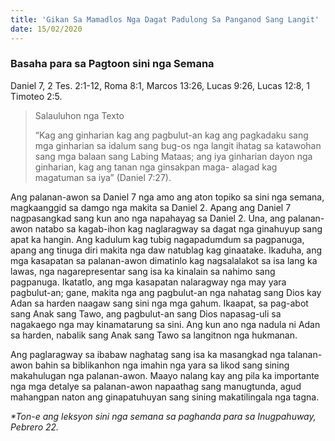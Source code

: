 ```yaml
---
title: 'Gikan Sa Mamadlos Nga Dagat Padulong Sa Panganod Sang Langit'
date: 15/02/2020
---
```


### Basaha para sa Pagtoon sini nga Semana
Daniel 7,  2 Tes. 2:1-12, Roma 8:1, Marcos 13:26, Lucas 9:26,  Lucas 12:8,  1 Timoteo 2:5.

> <p>Salauluhon nga Texto</p>
> “Kag ang ginharian kag ang pagbulut-an  kag ang pagkadaku 	sang mga ginharian sa idalum sang bug-os nga langit ihatag sa katawohan sang mga 	balaan sang Labing Mataas; ang iya ginharian dayon nga ginharian, kag ang tanan 	nga ginsakpan maga- alagad kag magatuman sa iya” (Daniel 7:27).

Ang palanan-awon sa Daniel 7 nga amo ang aton topiko sa sini nga semana, magkaanggid sa damgo nga makita sa Daniel 2.  Apang ang Daniel 7 nagpasangkad sang kun ano nga napahayag sa Daniel 2.  Una, ang palanan-awon natabo sa kagab-ihon kag naglaragway sa dagat nga ginahuyup sang apat ka hangin.  Ang kadulum kag tubig nagapadumdum sa pagpanuga, apang ang tinuga diri makita nga daw natublag kag ginaatake.  Ikaduha, ang mga kasapatan sa palanan-awon dimatinlo kag nagsalalakot sa isa lang ka lawas, nga nagarepresentar sang isa ka kinalain sa nahimo sang pagpanuga.  Ikatatlo, ang mga kasapatan nalaragway nga may yara pagbulut-an; gane, makita nga ang pagbulut-an nga nahatag sang Dios kay Adan sa harden naagaw sang sini nga mga gahum.  Ikaapat, sa pag-abot sang Anak sang Tawo, ang pagbulut-an sang Dios napasag-uli sa nagakaego nga may kinamatarung sa sini.  Ang kun ano nga nadula ni Adan sa harden, nabalik sang Anak sang Tawo sa langitnon nga hukmanan.

Ang paglaragway sa ibabaw naghatag sang isa ka masangkad nga talanan-awon bahin sa biblikanhon nga imahin nga yara sa likod sang sining makahulugan nga palanan-awon.  Maayo nalang kay ang pila ka importante nga mga detalye sa palanan-awon napaathag sang manugtunda, agud mahangpan naton ang ginapatuhuyan sang sining makatilingala nga tagna.

_*Ton-e ang leksyon sini nga semana sa paghanda para sa Inugpahuway, Pebrero 22._